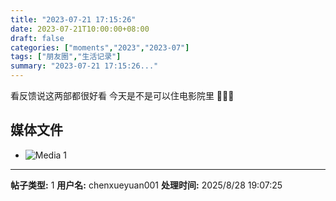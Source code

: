 ```yaml
---
title: "2023-07-21 17:15:26"
date: 2023-07-21T10:00:00+08:00
draft: false
categories: ["moments","2023","2023-07"]
tags: ["朋友圈","生活记录"]
summary: "2023-07-21 17:15:26..."
---
```


看反馈说这两部都很好看 
​今天是不是可以住电影院里 🥹🥹🥹

## 媒体文件

- ![Media 1](/Moments/photos/2023-07-21/202307211715260.jpg)

---

**帖子类型:** 1
**用户名:** chenxueyuan001
**处理时间:** 2025/8/28 19:07:25
